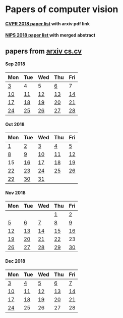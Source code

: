 # Papers of computer vision
#### [CVPR 2018 paper list](2018/cvpr2018.md) with arxiv pdf link
#### [NIPS 2018 paper list ](2018/NIPS2018.md) with merged abstract


## papers from [arxiv cs.cv](http://arxiv.org)
#### Sep 2018
Mon | Tue | Wed | Thu | Fri 
----------|-------------|-------------|-------------|-------------|
[3](2018/201809/Mon,%203%20Sep%202018.md) | 4 | 5 | [6](2018/201809/Thu,%206%20Sep%202018.md) | 7 |
[10](2018/201809/Mon,%2010%20Sep%202018.md) | [11](2018/201809/Tue,%2011%20Sep%202018.md) | [12](2018/201809/Wed,%2012%20Sep%202018.md) | [13](2018/201809/Thu,%2013%20Sep%202018.md) | [14](2018/201809/Fri,%2014%20Sep%202018.md) |
[17](2018/201809/Mon,%2017%20Sep%202018.md) | [18](2018/201809/Tue,%2018%20Sep%202018.md) |[19](2018/201809/Wed,%2019%20Sep%202018.md) |[20](2018/201809/Thu,%2020%20Sep%202018.md) | [21](2018/201809/Fri,%2021%20Sep%202018.md)|
[24](2018/201809/Mon,%2024%20Sep%202018.md) | [25](2018/201809/Tue,%2025%20Sep%202018.md) |[26](2018/201809/Wed,%2026%20Sep%202018.md) |[27](2018/201809/Thu,%2027%20Sep%202018.md) | [28](2018/201809/Fri,%2028%20Sep%202018.md)|

#### Oct 2018
Mon | Tue | Wed | Thu | Fri 
----------|-------------|-------------|-------------|-------------|
[1](2018/201810/20181001.md) | [2](2018/201810/20181002.md) | [3](2018/201810/20181003.md) | [4](2018/201810/20181004.md) | [5](2018/201810/20181005.md)
[8](2018/201810/20181008.md) | [9](2018/201810/20181009.md) | [10](2018/201810/20181010.md) | [11](2018/201810/20181011.md) | [12](2018/201810/20181012.md)
15 | [16](2018/201810/20181016.md) | [17](2018/201810/20181017.md) | [18](2018/201810/20181018.md) | [19](2018/201810/20181019.md) 
[22](2018/201810/20181022.md) | [23](2018/201810/20181023.md) | [24](2018/201810/20181024.md) | [25](2018/201810/20181025.md) | [26](2018/201810/20181026.md)
[29](2018/201810/20181029.md) | [30](2018/201810/20181030.md) | [31](2018/201810/20181031.md)

#### Nov 2018
Mon | Tue | Wed | Thu | Fri 
----------|-------------|-------------|-------------|-------------|
| | | | [1](2018/201811/20181101.md) | [2](2018/201811/20181102.md)
[5](2018/201811/20181105.md) | [6](2018/201811/20181106.md) | [7](2018/201811/20181107.md) | [8](2018/201811/20181108.md) | [9](2018/201811/20181109.md)
[12](2018/201811/20181112.md) | [13](2018/201811/20181113.md) | [14](2018/201811/20181114.md) | [15](2018/201811/20181115.md)  | [16](2018/201811/20181116.md) 
[19](2018/201811/20181119.md)  | [20](2018/201811/20181120.md) | [21](2018/201811/20181121.md) | [22](2018/201811/20181122.md)  | 23
[26](2018/201811/20181126.md) | [27](2018/201811/20181127.md) | [28](2018/201811/20181128.md) | [29](2018/201811/20181129.md) | [30](2018/201811/20181130.md) 

#### Dec 2018
Mon | Tue | Wed | Thu | Fri 
----------|-------------|-------------|-------------|-------------|
[3](2018/201812/20181203.md) | [4](2018/201812/20181204.md) | [5](2018/201812/20181205.md) | [6](2018/201812/20181206.md) | [7](2018/201812/20181207.md) | 
[10](2018/201812/20181210.md) | [11](2018/201812/20181211.md) | [12](2018/201812/20181212.md) | [13](2018/201812/20181213.md) | [14](2018/201812/20181214.md) | 
[17](2018/201812/20181217.md) | [18](2018/201812/20181218.md) | [19](2018/201812/20181219.md) | [20](2018/201812/20181220.md) | [21](2018/201812/20181221.md) |
[24](2018/201812/20181224.md) | 25 | 26 | 27 | 28 |
